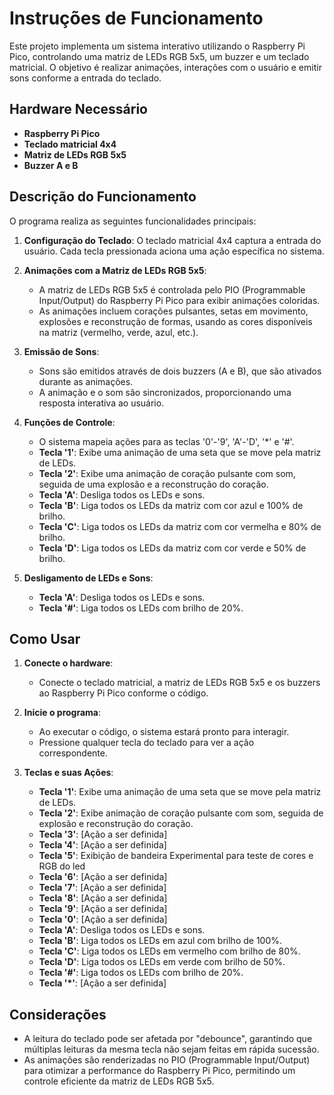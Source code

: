 # Instruções de Funcionamento

Este projeto implementa um sistema interativo utilizando o Raspberry Pi Pico, controlando uma matriz de LEDs RGB 5x5, um buzzer e um teclado matricial. O objetivo é realizar animações, interações com o usuário e emitir sons conforme a entrada do teclado.

## Hardware Necessário

- **Raspberry Pi Pico**
- **Teclado matricial 4x4**
- **Matriz de LEDs RGB 5x5**
- **Buzzer A e B**

## Descrição do Funcionamento

O programa realiza as seguintes funcionalidades principais:

1. **Configuração do Teclado**: O teclado matricial 4x4 captura a entrada do usuário. Cada tecla pressionada aciona uma ação específica no sistema.

2. **Animações com a Matriz de LEDs RGB 5x5**: 
   - A matriz de LEDs RGB 5x5 é controlada pelo PIO (Programmable Input/Output) do Raspberry Pi Pico para exibir animações coloridas.
   - As animações incluem corações pulsantes, setas em movimento, explosões e reconstrução de formas, usando as cores disponíveis na matriz (vermelho, verde, azul, etc.).

3. **Emissão de Sons**:
   - Sons são emitidos através de dois buzzers (A e B), que são ativados durante as animações.
   - A animação e o som são sincronizados, proporcionando uma resposta interativa ao usuário.

4. **Funções de Controle**:
   - O sistema mapeia ações para as teclas '0'-'9', 'A'-'D', '*' e '#'.
   - **Tecla '1'**: Exibe uma animação de uma seta que se move pela matriz de LEDs.
   - **Tecla '2'**: Exibe uma animação de coração pulsante com som, seguida de uma explosão e a reconstrução do coração.
   - **Tecla 'A'**: Desliga todos os LEDs e sons.
   - **Tecla 'B'**: Liga todos os LEDs da matriz com cor azul e 100% de brilho.
   - **Tecla 'C'**: Liga todos os LEDs da matriz com cor vermelha e 80% de brilho.
   - **Tecla 'D'**: Liga todos os LEDs da matriz com cor verde e 50% de brilho.

5. **Desligamento de LEDs e Sons**: 
   - **Tecla 'A'**: Desliga todos os LEDs e sons.
   - **Tecla '#'**: Liga todos os LEDs com brilho de 20%.

## Como Usar

1. **Conecte o hardware**: 
   - Conecte o teclado matricial, a matriz de LEDs RGB 5x5 e os buzzers ao Raspberry Pi Pico conforme o código.
   
2. **Inicie o programa**: 
   - Ao executar o código, o sistema estará pronto para interagir.
   - Pressione qualquer tecla do teclado para ver a ação correspondente.

3. **Teclas e suas Ações**:
   - **Tecla '1'**: Exibe uma animação de uma seta que se move pela matriz de LEDs.
   - **Tecla '2'**: Exibe animação de coração pulsante com som, seguida de explosão e reconstrução do coração.
   - **Tecla '3'**: [Ação a ser definida]
   - **Tecla '4'**: [Ação a ser definida]
   - **Tecla '5'**: Exibição de bandeira Experimental para teste de cores e RGB do led
   - **Tecla '6'**: [Ação a ser definida]
   - **Tecla '7'**: [Ação a ser definida]
   - **Tecla '8'**: [Ação a ser definida]
   - **Tecla '9'**: [Ação a ser definida]
   - **Tecla '0'**: [Ação a ser definida]
   - **Tecla 'A'**: Desliga todos os LEDs e sons.
   - **Tecla 'B'**: Liga todos os LEDs em azul com brilho de 100%.
   - **Tecla 'C'**: Liga todos os LEDs em vermelho com brilho de 80%.
   - **Tecla 'D'**: Liga todos os LEDs em verde com brilho de 50%.
   - **Tecla '#'**: Liga todos os LEDs com brilho de 20%.
   - **Tecla '*'**: [Ação a ser definida]

## Considerações

- A leitura do teclado pode ser afetada por "debounce", garantindo que múltiplas leituras da mesma tecla não sejam feitas em rápida sucessão.
- As animações são renderizadas no PIO (Programmable Input/Output) para otimizar a performance do Raspberry Pi Pico, permitindo um controle eficiente da matriz de LEDs RGB 5x5.

